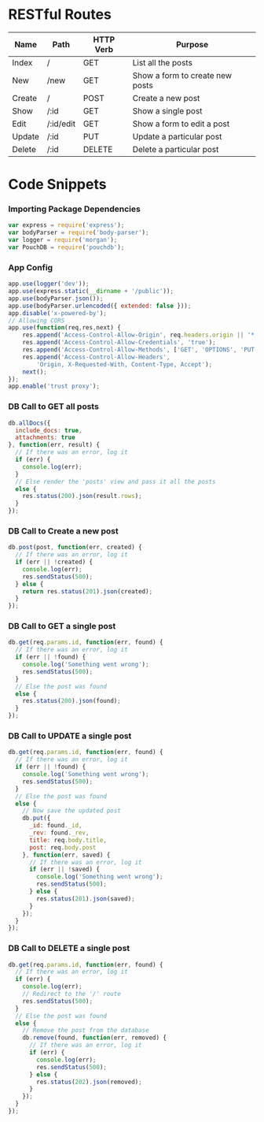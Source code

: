 # RESTful Routes

| Name   | Path      | HTTP Verb | Purpose                         |
|--------|-----------|-----------|---------------------------------|
| Index  | /         | GET       | List all the posts              |
| New    | /new      | GET       | Show a form to create new posts |
| Create | /         | POST      | Create a new post               |
| Show   | /:id      | GET       | Show a single post              |
| Edit   | /:id/edit | GET       | Show a form to edit a post      |
| Update | /:id      | PUT       | Update a particular post        |
| Delete | /:id      | DELETE    | Delete a particular post        |

# Code Snippets

### Importing Package Dependencies

```js
var express = require('express');
var bodyParser = require('body-parser');
var logger = require('morgan');
var PouchDB = require('pouchdb');
```

### App Config

```js
app.use(logger('dev'));
app.use(express.static(__dirname + '/public'));
app.use(bodyParser.json());
app.use(bodyParser.urlencoded({ extended: false }));
app.disable('x-powered-by');
// Allowing CORS
app.use(function(req,res,next) {
	res.append('Access-Control-Allow-Origin', req.headers.origin || '*');
	res.append('Access-Control-Allow-Credentials', 'true');
	res.append('Access-Control-Allow-Methods', ['GET', 'OPTIONS', 'PUT', 'POST', 'DELETE']);
	res.append('Access-Control-Allow-Headers',
		'Origin, X-Requested-With, Content-Type, Accept');
	next();
});
app.enable('trust proxy');
```
### DB Call to GET all posts

```js
db.allDocs({
  include_docs: true,
  attachments: true
}, function(err, result) {
  // If there was an error, log it
  if (err) {
    console.log(err);
  }
  // Else render the 'posts' view and pass it all the posts
  else {
    res.status(200).json(result.rows);
  }
});
```

### DB Call to Create a new post

```js
db.post(post, function(err, created) {
  // If there was an error, log it
  if (err || !created) {
    console.log(err);
    res.sendStatus(500);
  } else {
    return res.status(201).json(created);
  }
});
```

### DB Call to GET a single post

```js
db.get(req.params.id, function(err, found) {
  // If there was an error, log it
  if (err || !found) {
    console.log('Something went wrong');
    res.sendStatus(500);
  }
  // Else the post was found
  else {
    res.status(200).json(found);
  }
});
```

### DB Call to UPDATE a single post

```js
db.get(req.params.id, function(err, found) {
  // If there was an error, log it
  if (err || !found) {
    console.log('Something went wrong');
    res.sendStatus(500);
  }
  // Else the post was found
  else {
    // Now save the updated post
    db.put({
      _id: found._id,
      _rev: found._rev,
      title: req.body.title,
      post: req.body.post
    }, function(err, saved) {
      // If there was an error, log it
      if (err || !saved) {
        console.log('Something went wrong');
        res.sendStatus(500);
      } else {
        res.status(201).json(saved);
      }
    });
  }
});
```

### DB Call to DELETE a single post

```js
db.get(req.params.id, function(err, found) {
  // If there was an error, log it
  if (err) {
    console.log(err);
    // Redirect to the '/' route
    res.sendStatus(500);
  }
  // Else the post was found
  else {
    // Remove the post from the database
    db.remove(found, function(err, removed) {
      // If there was an error, log it
      if (err) {
        console.log(err);
        res.sendStatus(500);
      } else {
        res.status(202).json(removed);
      }
    });
  }
});
```
